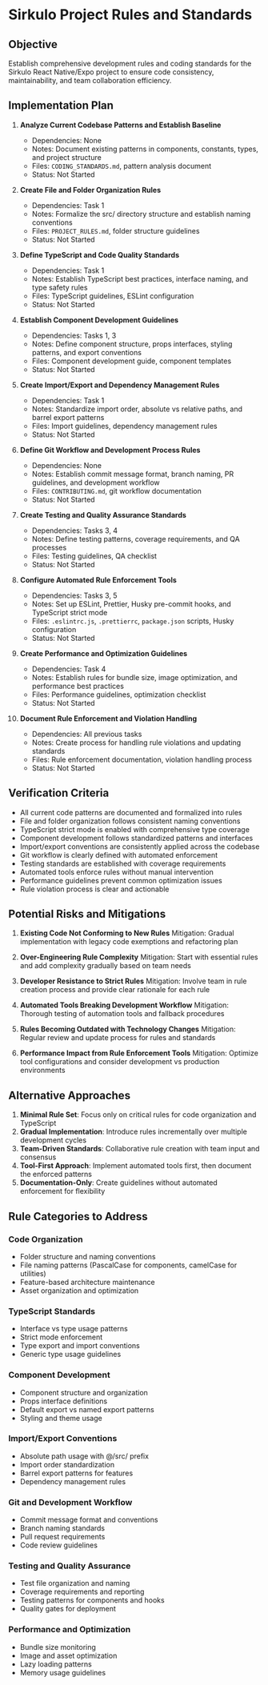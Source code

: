 # Sirkulo Project Rules and Standards

## Objective

Establish comprehensive development rules and coding standards for the Sirkulo
React Native/Expo project to ensure code consistency, maintainability, and team
collaboration efficiency.

## Implementation Plan

1. **Analyze Current Codebase Patterns and Establish Baseline**
   - Dependencies: None
   - Notes: Document existing patterns in components, constants, types, and
     project structure
   - Files: `CODING_STANDARDS.md`, pattern analysis document
   - Status: Not Started

2. **Create File and Folder Organization Rules**
   - Dependencies: Task 1
   - Notes: Formalize the src/ directory structure and establish naming
     conventions
   - Files: `PROJECT_RULES.md`, folder structure guidelines
   - Status: Not Started

3. **Define TypeScript and Code Quality Standards**
   - Dependencies: Task 1
   - Notes: Establish TypeScript best practices, interface naming, and type
     safety rules
   - Files: TypeScript guidelines, ESLint configuration
   - Status: Not Started

4. **Establish Component Development Guidelines**
   - Dependencies: Tasks 1, 3
   - Notes: Define component structure, props interfaces, styling patterns, and
     export conventions
   - Files: Component development guide, component templates
   - Status: Not Started

5. **Create Import/Export and Dependency Management Rules**
   - Dependencies: Task 1
   - Notes: Standardize import order, absolute vs relative paths, and barrel
     export patterns
   - Files: Import guidelines, dependency management rules
   - Status: Not Started

6. **Define Git Workflow and Development Process Rules**
   - Dependencies: None
   - Notes: Establish commit message format, branch naming, PR guidelines, and
     development workflow
   - Files: `CONTRIBUTING.md`, git workflow documentation
   - Status: Not Started

7. **Create Testing and Quality Assurance Standards**
   - Dependencies: Tasks 3, 4
   - Notes: Define testing patterns, coverage requirements, and QA processes
   - Files: Testing guidelines, QA checklist
   - Status: Not Started

8. **Configure Automated Rule Enforcement Tools**
   - Dependencies: Tasks 3, 5
   - Notes: Set up ESLint, Prettier, Husky pre-commit hooks, and TypeScript
     strict mode
   - Files: `.eslintrc.js`, `.prettierrc`, `package.json` scripts, Husky
     configuration
   - Status: Not Started

9. **Create Performance and Optimization Guidelines**
   - Dependencies: Task 4
   - Notes: Establish rules for bundle size, image optimization, and performance
     best practices
   - Files: Performance guidelines, optimization checklist
   - Status: Not Started

10. **Document Rule Enforcement and Violation Handling**
    - Dependencies: All previous tasks
    - Notes: Create process for handling rule violations and updating standards
    - Files: Rule enforcement documentation, violation handling process
    - Status: Not Started

## Verification Criteria

- All current code patterns are documented and formalized into rules
- File and folder organization follows consistent naming conventions
- TypeScript strict mode is enabled with comprehensive type coverage
- Component development follows standardized patterns and interfaces
- Import/export conventions are consistently applied across the codebase
- Git workflow is clearly defined with automated enforcement
- Testing standards are established with coverage requirements
- Automated tools enforce rules without manual intervention
- Performance guidelines prevent common optimization issues
- Rule violation process is clear and actionable

## Potential Risks and Mitigations

1. **Existing Code Not Conforming to New Rules** Mitigation: Gradual
   implementation with legacy code exemptions and refactoring plan

2. **Over-Engineering Rule Complexity** Mitigation: Start with essential rules
   and add complexity gradually based on team needs

3. **Developer Resistance to Strict Rules** Mitigation: Involve team in rule
   creation process and provide clear rationale for each rule

4. **Automated Tools Breaking Development Workflow** Mitigation: Thorough
   testing of automation tools and fallback procedures

5. **Rules Becoming Outdated with Technology Changes** Mitigation: Regular
   review and update process for rules and standards

6. **Performance Impact from Rule Enforcement Tools** Mitigation: Optimize tool
   configurations and consider development vs production environments

## Alternative Approaches

1. **Minimal Rule Set**: Focus only on critical rules for code organization and
   TypeScript
2. **Gradual Implementation**: Introduce rules incrementally over multiple
   development cycles
3. **Team-Driven Standards**: Collaborative rule creation with team input and
   consensus
4. **Tool-First Approach**: Implement automated tools first, then document the
   enforced patterns
5. **Documentation-Only**: Create guidelines without automated enforcement for
   flexibility

## Rule Categories to Address

### Code Organization

- Folder structure and naming conventions
- File naming patterns (PascalCase for components, camelCase for utilities)
- Feature-based architecture maintenance
- Asset organization and optimization

### TypeScript Standards

- Interface vs type usage patterns
- Strict mode enforcement
- Type export and import conventions
- Generic type usage guidelines

### Component Development

- Component structure and organization
- Props interface definitions
- Default export vs named export patterns
- Styling and theme usage

### Import/Export Conventions

- Absolute path usage with @/src/ prefix
- Import order standardization
- Barrel export patterns for features
- Dependency management rules

### Git and Development Workflow

- Commit message format and conventions
- Branch naming standards
- Pull request requirements
- Code review guidelines

### Testing and Quality Assurance

- Test file organization and naming
- Coverage requirements and reporting
- Testing patterns for components and hooks
- Quality gates for deployment

### Performance and Optimization

- Bundle size monitoring
- Image and asset optimization
- Lazy loading patterns
- Memory usage guidelines
